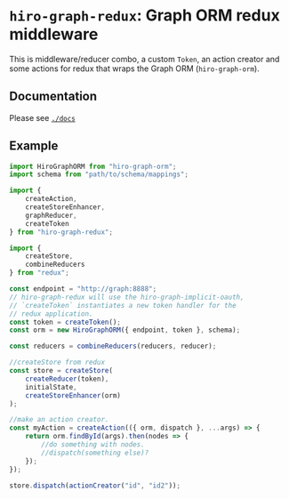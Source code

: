 # `hiro-graph-redux`: Graph ORM redux middleware

This is middleware/reducer combo, a custom `Token`, an action creator and some actions for redux that wraps the Graph ORM (`hiro-graph-orm`).

## Documentation

Please see [`./docs`](/packages/hiro-graph-redux/docs/README.md)

## Example

```javascript
import HiroGraphORM from "hiro-graph-orm";
import schema from "path/to/schema/mappings";

import {
    createAction,
    createStoreEnhancer,
    graphReducer,
    createToken
} from "hiro-graph-redux";

import {
    createStore,
    combineReducers
} from "redux";

const endpoint = "http://graph:8888";
// hiro-graph-redux will use the hiro-graph-implicit-oauth,
// `createToken` instantiates a new token handler for the
// redux application.
const token = createToken();
const orm = new HiroGraphORM({ endpoint, token }, schema);

const reducers = combineReducers(reducers, reducer);

//createStore from redux
const store = createStore(
    createReducer(token),
    initialState,
    createStoreEnhancer(orm)
);

//make an action creator.
const myAction = createAction(({ orm, dispatch }, ...args) => {
    return orm.findById(args).then(nodes => {
        //do something with nodes.
        //dispatch(something else)?
    });
});

store.dispatch(actionCreator("id", "id2"));
```
